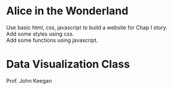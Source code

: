 # Alice in the Wonderland

Use basic html, css, javascript to build a website for Chap I story. <br>
Add some styles using css. <br>
Add some functions using javascript.

# Data Visualization Class

Prof. John Keegan